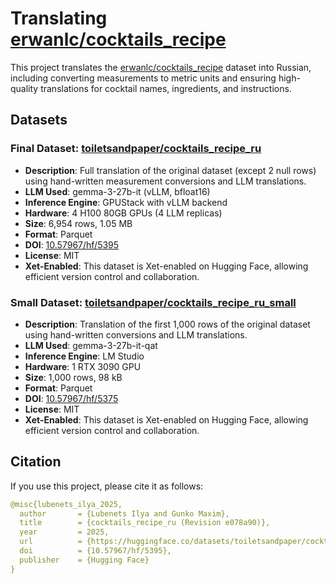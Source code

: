 # Translating [erwanlc/cocktails_recipe](https://huggingface.co/datasets/erwanlc/cocktails_recipe)

This project translates the [erwanlc/cocktails_recipe](https://huggingface.co/datasets/erwanlc/cocktails_recipe) dataset into Russian, including converting measurements to metric units and ensuring high-quality translations for cocktail names, ingredients, and instructions.

## Datasets

### Final Dataset: [toiletsandpaper/cocktails_recipe_ru](https://huggingface.co/datasets/toiletsandpaper/cocktails_recipe_ru)

- **Description**: Full translation of the original dataset (except 2 null rows) using hand-written measurement conversions and LLM translations.
- **LLM Used**: gemma-3-27b-it (vLLM, bfloat16)
- **Inference Engine**: GPUStack with vLLM backend
- **Hardware**: 4 H100 80GB GPUs (4 LLM replicas)
- **Size**: 6,954 rows, 1.05 MB
- **Format**: Parquet
- **DOI**: [10.57967/hf/5395](https://doi.org/10.57967/hf/5395)
- **License**: MIT
- **Xet-Enabled**: This dataset is Xet-enabled on Hugging Face, allowing efficient version control and collaboration.

### Small Dataset: [toiletsandpaper/cocktails_recipe_ru_small](https://huggingface.co/datasets/toiletsandpaper/cocktails_recipe_ru_small)

- **Description**: Translation of the first 1,000 rows of the original dataset using hand-written conversions and LLM translations.
- **LLM Used**: gemma-3-27b-it-qat
- **Inference Engine**: LM Studio
- **Hardware**: 1 RTX 3090 GPU
- **Size**: 1,000 rows, 98 kB
- **Format**: Parquet
- **DOI**: [10.57967/hf/5375](https://doi.org/10.57967/hf/5375)
- **License**: MIT
- **Xet-Enabled**: This dataset is Xet-enabled on Hugging Face, allowing efficient version control and collaboration.

## Citation

If you use this project, please cite it as follows:

```yaml
@misc{lubenets_ilya_2025,
  author       = {Lubenets Ilya and Gunko Maxim},
  title        = {cocktails_recipe_ru (Revision e078a90)},
  year         = 2025,
  url          = {https://huggingface.co/datasets/toiletsandpaper/cocktails_recipe_ru},
  doi          = {10.57967/hf/5395},
  publisher    = {Hugging Face}
}
